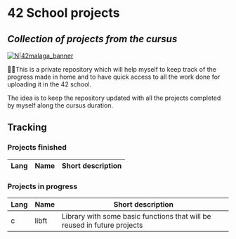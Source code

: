 # 42 School projects
## _Collection of projects from the cursus_

[![N|42malaga_banner](https://www.42network.org/wp-content/uploads/2021/04/42-Malaga-420x140.png)](https://www.42network.org/wp-content/uploads/2021/04/42-Malaga-420x140.png)


🧏‍♂️This is a private repository which will help myself to keep track of the progress made in home and to have quick access to all the work done for uploading it in the 42 school.

The idea is to keep the repository updated with all the projects completed by myself along the cursus duration.
## Tracking 
### Projects finished
|Lang| Name | Short description |
|-|-|-|
### Projects in progress
|Lang| Name | Short description |
|-|-|-|
|c| libft | Library with some basic functions that will be reused in future projects |
